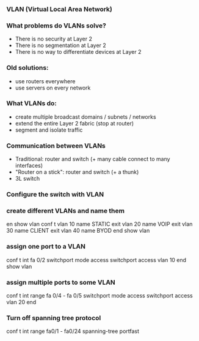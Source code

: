 ### VLAN (Virtual Local Area Network)

### What problems do VLANs solve?
- There is no security at Layer 2
- There is no segmentation at Layer 2
- There is no way to differentiate devices at Layer 2

### Old solutions:
- use routers everywhere
- use servers on every network

### What VLANs do:
- create multiple broadcast domains / subnets / networks
- extend the entire Layer 2 fabric (stop at router)
- segment and isolate traffic

### Communication between VLANs
- Traditional:  router and switch (+ many cable connect to many interfaces)
- "Router on a stick": router and switch (+ a thunk)
- 3L switch



### Configure the switch with VLAN
### create different VLANs and name them
en
show vlan
conf t
vlan 10
name STATIC
exit
vlan 20
name VOIP
exit
vlan 30
name CLIENT
exit
vlan 40
name BYOD
end
show vlan

### assign one port to a VLAN
conf t
int fa 0/2
switchport mode access
switchport access vlan 10
end
show vlan

### assign multiple ports to some VLAN
conf t
int range fa 0/4 - fa 0/5
switchport mode access
switchport access vlan 20
end

### Turn off spanning tree protocol
conf t
int range fa0/1 - fa0/24
spanning-tree portfast








